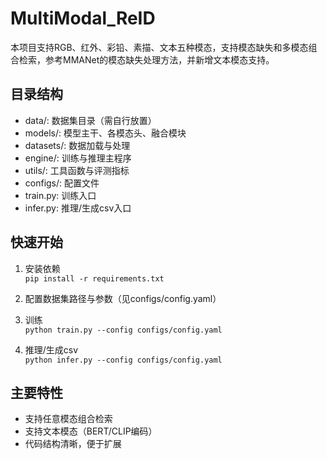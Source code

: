 # MultiModal_ReID

本项目支持RGB、红外、彩铅、素描、文本五种模态，支持模态缺失和多模态组合检索，参考MMANet的模态缺失处理方法，并新增文本模态支持。

## 目录结构

- data/: 数据集目录（需自行放置）
- models/: 模型主干、各模态头、融合模块
- datasets/: 数据加载与处理
- engine/: 训练与推理主程序
- utils/: 工具函数与评测指标
- configs/: 配置文件
- train.py: 训练入口
- infer.py: 推理/生成csv入口

## 快速开始

1. 安装依赖  
   `pip install -r requirements.txt`

2. 配置数据集路径与参数（见configs/config.yaml）

3. 训练  
   `python train.py --config configs/config.yaml`

4. 推理/生成csv  
   `python infer.py --config configs/config.yaml`

## 主要特性

- 支持任意模态组合检索
- 支持文本模态（BERT/CLIP编码）
- 代码结构清晰，便于扩展 
